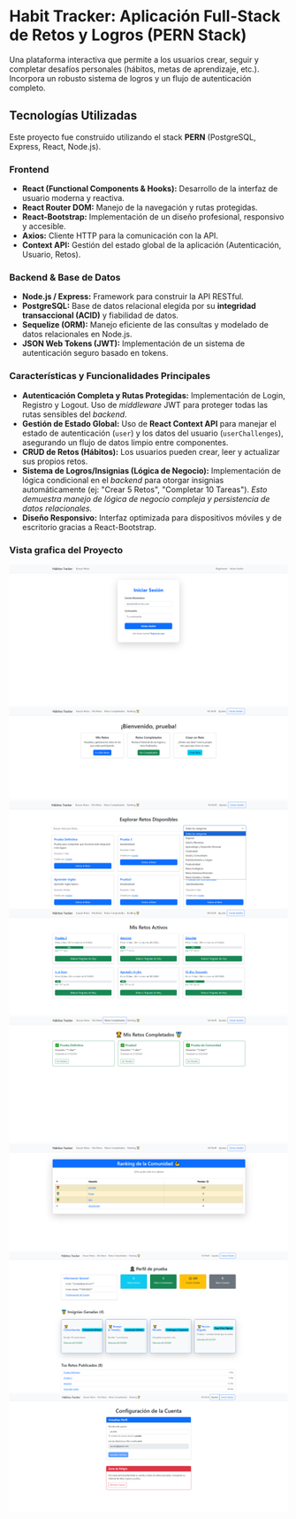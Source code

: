 # Habit Tracker: Aplicación Full-Stack de Retos y Logros (PERN Stack)

Una plataforma interactiva que permite a los usuarios crear, seguir y completar desafíos personales (hábitos, metas de aprendizaje, etc.). Incorpora un robusto sistema de logros y un flujo de autenticación completo.

## Tecnologías Utilizadas

Este proyecto fue construido utilizando el stack **PERN** (PostgreSQL, Express, React, Node.js).

### Frontend
* **React (Functional Components & Hooks):** Desarrollo de la interfaz de usuario moderna y reactiva.
* **React Router DOM:** Manejo de la navegación y rutas protegidas.
* **React-Bootstrap:** Implementación de un diseño profesional, responsivo y accesible.
* **Axios:** Cliente HTTP para la comunicación con la API.
* **Context API:** Gestión del estado global de la aplicación (Autenticación, Usuario, Retos).

### Backend & Base de Datos
* **Node.js / Express:** Framework para construir la API RESTful.
* **PostgreSQL:** Base de datos relacional elegida por su **integridad transaccional (ACID)** y fiabilidad de datos.
* **Sequelize (ORM):** Manejo eficiente de las consultas y modelado de datos relacionales en Node.js.
* **JSON Web Tokens (JWT):** Implementación de un sistema de autenticación seguro basado en tokens.

### Características y Funcionalidades Principales
* **Autenticación Completa y Rutas Protegidas:** Implementación de Login, Registro y Logout. Uso de *middleware* JWT para proteger todas las rutas sensibles del *backend*.
* **Gestión de Estado Global:** Uso de **React Context API** para manejar el estado de autenticación (`user`) y los datos del usuario (`userChallenges`), asegurando un flujo de datos limpio entre componentes.
* **CRUD de Retos (Hábitos):** Los usuarios pueden crear, leer y actualizar  sus propios retos.
* **Sistema de Logros/Insignias (Lógica de Negocio):** Implementación de lógica condicional en el *backend* para otorgar insignias automáticamente (ej: "Crear 5 Retos", "Completar 10 Tareas"). *Esto demuestra manejo de lógica de negocio compleja y persistencia de datos relacionales.*
* **Diseño Responsivo:** Interfaz optimizada para dispositivos móviles y de escritorio gracias a React-Bootstrap.

### Vista grafica del Proyecto
![Captura de pantalla de la página de Login](assets/Login.png)
![Captura de pantalla de la página de Home](assets/Principal.png)
![Captura de pantalla de la página de Busqueda de Retos](assets/Retos.png)
![Captura de pantalla de la página de Mis Retos](assets/MisRetos.png)
![Captura de pantalla de la página de Mis Retos Completados](assets/Completados.png)
![Captura de pantalla de la página de Ranking](assets/Ranking.png)
![Captura de pantalla de la página de Perfil](assets/perfil.png)
![Captura de pantalla de la página de Ajustes](assets/Ajustes.png)
